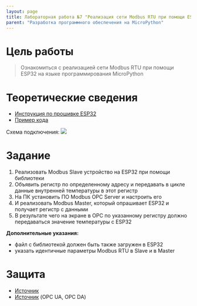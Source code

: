 ```yaml
---
layout: page
title: Лабораторная работа №7 "Реализация сети Modbus RTU при помощи ESP32"
parent: "Разработка программного обеспечения на MicroPython"
---
```



# Цель работы
> Ознакомиться с реализацией сети Modbus RTU при помощи ESP32 на языке программирования MicroPython

# Теоретические сведения
* [Инструкция по прошивке ESP32](/micropython_esp32/firmware/)
* [Пример кода](../../examples/example_7.md)

Схема подключения:
![](../../static/RS485.jpg)

# Задание
1. Реализовать Modbus Slave устройство на ESP32 при помощи библиотеки
2. Объявить регистр по определенному адресу и передавать в цикле данные внутренней температуры в этот регистр
3. На ПК установить ПО Modbus OPC Server и настроить его
4. И реализовать Modbus Master, который опрашивает ESP32 и получает регистр с данными
5. В результате чего на экране в OPC по указанному регистру должно передаваться значение температуры с ESP32

**Дополнительные указания:**
* файл с библиотекой должен быть также загружен в ESP32
* указать идентичные параметры Modbus RTU в Slave и в Master

# Защита
* [Источник](https://habr.com/ru/companies/advantech/articles/450234/)
* [Источник](https://asutp.ru/publikacii/2021/04/29/prosto-o-standartah-opc-da-i-opc-ua/) (OPC UA, OPC DA)
